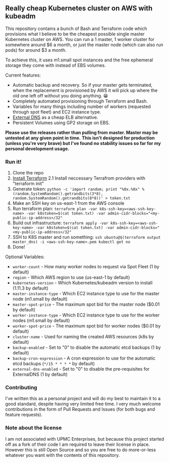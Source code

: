 ## Really cheap Kubernetes cluster on AWS with kubeadm

This repository contains a bunch of Bash and Terraform code which provisions what I believe to be the cheapest possible single master Kubernetes cluster on AWS. You can run a 1 master, 1 worker cluster for somewhere around $6 a month, or just the master node (which can also run pods) for around $3 a month.

To achieve this, it uses m1.small spot instances and the free ephemeral storage they come with instead of EBS volumes.

Current features:

* Automatic backup and recovery. So if your master gets terminated, when the replacement is provisioned by AWS it will pick up where the old one left off without you doing anything. 😁
* Completely automated provisioning through Terraform and Bash.
* Variables for many things including number of workers (requested through spot fleet) and EC2 instance type.
* [External DNS](https://github.com/kubernetes-incubator/external-dns) as a cheap ELB alternative.
* Persistent Volumes using GP2 storage on EBS.

**Please use the releases rather than pulling from master. Master may be untested at any given point in time.**
**This isn't designed for production (unless you're very brave) but I've found no stability issues so far for my personal development usage.**

### Run it!

1. Clone the repo
2. [Install Terraform](https://www.terraform.io/intro/getting-started/install.html)
2.1 Install neccessary Terrafrom providers with "terraform init"
3. Generate token: `python -c 'import random; print "%0x.%0x" % (random.SystemRandom().getrandbits(3*8), random.SystemRandom().getrandbits(8*8))' > token.txt`
4. Make an SSH key on us-east-1 from the AWS console
5. Run terraform plan: `terraform plan -var k8s-ssh-key=<aws-ssh-key-name> -var k8stoken=$(cat token.txt) -var admin-cidr-blocks="<my-public-ip-address>/32"`
6. Build out infrastructure: `terraform apply -var k8s-ssh-key=<aws-ssh-key-name> -var k8stoken=$(cat token.txt) -var admin-cidr-blocks="<my-public-ip-address>/32"`
7. SSH to K8S master and run something: `ssh ubuntu@$(terraform output master_dns) -i <aws-ssh-key-name>.pem kubectl get no`
10. Done!

Optional Variables:

* `worker-count` - How many worker nodes to request via Spot Fleet (1 by default)
* `region` - Which AWS region to use (us-east-1 by default)
* `kubernetes-version` - Which Kubernetes/kubeadm version to install (1.11.3 by default)
* `master-instance-type` - Which EC2 instance type to use for the master node (m1.small by default)
* `master-spot-price` - The maximum spot bid for the master node ($0.01 by default)
* `worker-instance-type` - Which EC2 instance type to use for the worker nodes (m1.small by default)
* `worker-spot-price` - The maximum spot bid for worker nodes ($0.01 by default)
* `cluster-name` - Used for naming the created AWS resources (k8s by default)
* `backup-enabled` - Set to "0" to disable the automatic etcd backups (1 by default)
* `backup-cron-expression` - A cron expression to use for the automatic etcd backups (`*/15 * * * *` by default)
* `external-dns-enabled` - Set to "0" to disable the pre-requisites for ExternalDNS (1 by default)

### Contributing

I've written this as a personal project and will do my best to maintain it to a good standard, despite having very limited free time. I very much welcome contributions in the form of Pull Requests and Issues (for both bugs and feature requests).

### Note about the license

I am not associated with UPMC Enterprises, but because this project started off as a fork of their code I am required to leave their license in place. However this is still Open Source and so you are free to do more-or-less whatever you want with the contents of this repository.

